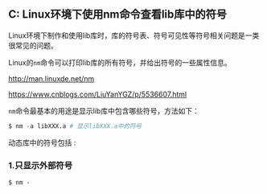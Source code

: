 ## C: Linux环境下使用nm命令查看lib库中的符号

Linux环境下制作和使用lib库时，库的符号表、符号可见性等符号相关问题是一类很常见的问题。

Linux的`nm`命令可以打印lib库的所有符号，并给出符号的一些属性信息。

http://man.linuxde.net/nm

https://www.cnblogs.com/LiuYanYGZ/p/5536607.html

`nm`命令最基本的用途是显示lib库中包含哪些符号，方法如下：

```python
$ nm -a libXXX.a # 显示libXXX.a中的符号
```

动态库中的符号包括 :

### 1.只显示外部符号

```shell
$ nm -
```